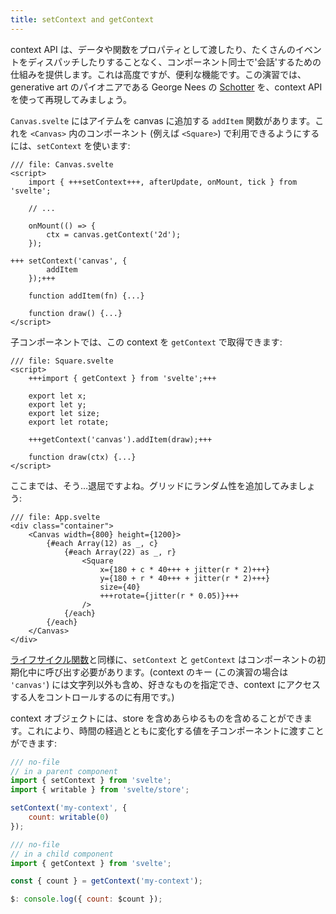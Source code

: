 ```yaml
---
title: setContext and getContext
---
```


context API は、データや関数をプロパティとして渡したり、たくさんのイベントをディスパッチしたりすることなく、コンポーネント同士で'会話'するための仕組みを提供します。これは高度ですが、便利な機能です。この演習では、generative art のパイオニアである George Nees の [Schotter](https://collections.vam.ac.uk/item/O221321/schotter-print-nees-georg/) を、context API を使って再現してみましょう。

`Canvas.svelte` にはアイテムを canvas に追加する `addItem` 関数があります。これを `<Canvas>` 内のコンポーネント (例えば `<Square>`) で利用できるようにするには、`setContext` を使います:

```svelte
/// file: Canvas.svelte
<script>
	import { +++setContext+++, afterUpdate, onMount, tick } from 'svelte';

	// ...

	onMount(() => {
		ctx = canvas.getContext('2d');
	});

+++	setContext('canvas', {
		addItem
	});+++

	function addItem(fn) {...}

	function draw() {...}
</script>
```

子コンポーネントでは、この context を `getContext` で取得できます:

```svelte
/// file: Square.svelte
<script>
	+++import { getContext } from 'svelte';+++

	export let x;
	export let y;
	export let size;
	export let rotate;

	+++getContext('canvas').addItem(draw);+++

	function draw(ctx) {...}
</script>
```

ここまでは、そう…退屈ですよね。グリッドにランダム性を追加してみましょう:

```svelte
/// file: App.svelte
<div class="container">
	<Canvas width={800} height={1200}>
		{#each Array(12) as _, c}
			{#each Array(22) as _, r}
				<Square
					x={180 + c * 40+++ + jitter(r * 2)+++}
					y={180 + r * 40+++ + jitter(r * 2)+++}
					size={40}
					+++rotate={jitter(r * 0.05)}+++
				/>
			{/each}
		{/each}
	</Canvas>
</div>
```

[ライフサイクル関数](/tutorial/onmount)と同様に、`setContext` と `getContext` はコンポーネントの初期化中に呼び出す必要があります。(context のキー (この演習の場合は `'canvas'`) には文字列以外も含め、好きなものを指定でき、context にアクセスする人をコントロールするのに有用です。)

context オブジェクトには、store を含めあらゆるものを含めることができます。これにより、時間の経過とともに変化する値を子コンポーネントに渡すことができます:

```js
/// no-file
// in a parent component
import { setContext } from 'svelte';
import { writable } from 'svelte/store';

setContext('my-context', {
	count: writable(0)
});
```
```js
/// no-file
// in a child component
import { getContext } from 'svelte';

const { count } = getContext('my-context');

$: console.log({ count: $count });
```
